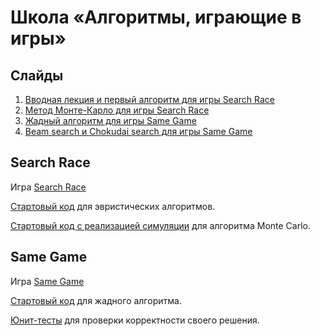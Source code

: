 # Школа «Алгоритмы, играющие в игры»

## Слайды

1. [Вводная лекция и первый алгоритм для игры Search Race](slides/online_4dx1.5h/day0-intro.pptx)
2. [Метод Монте-Карло для игры Search Race](slides/online_4dx1.5h/day1-montecarlo.pptx)
3. [Жадный алгоритм для игры Same Game](slides/online_4dx1.5h/day2-greedy.pptx)
3. [Beam search и Chokudai search для игры Same Game](slides/online_4dx1.5h/day3-beam.pptx)

## Search Race

Игра [Search Race](https://www.codingame.com/multiplayer/optimization/search-race)

[Стартовый код](/search-race/searchrace_heuristics.py) для эвристических алгоритмов.

[Стартовый код с реализацией симуляции](/search-race/searchrace_simulation.py) для алгоритма Monte Carlo.

## Same Game

Игра [Same Game](https://www.codingame.com/multiplayer/optimization/samegame)

[Стартовый код](/same-game/samegame.py) для жадного алгоритма.

[Юнит-тесты](/same-game/tests.py) для проверки корректности своего решения.

